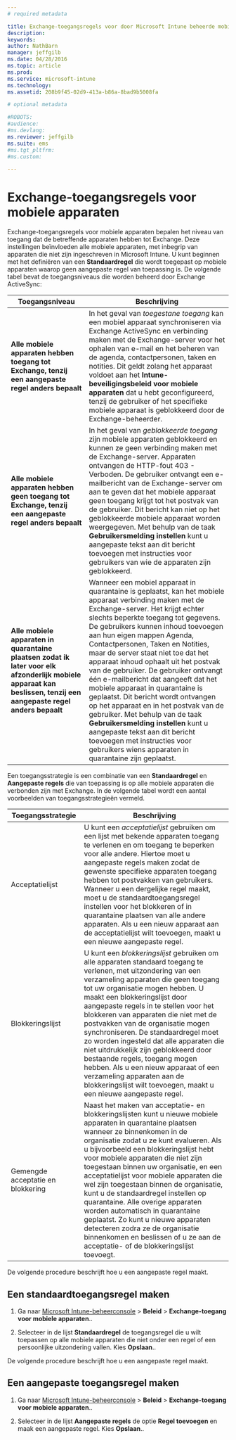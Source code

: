 ```yaml
---
# required metadata

title: Exchange-toegangsregels voor door Microsoft Intune beheerde mobiele apparaten | Microsoft Intune
description:
keywords:
author: NathBarn
manager: jeffgilb
ms.date: 04/28/2016
ms.topic: article
ms.prod:
ms.service: microsoft-intune
ms.technology:
ms.assetid: 208b9f45-02d9-413a-b86a-8bad9b5008fa

# optional metadata

#ROBOTS:
#audience:
#ms.devlang:
ms.reviewer: jeffgilb
ms.suite: ems
#ms.tgt_pltfrm:
#ms.custom:

---
```


# Exchange-toegangsregels voor mobiele apparaten
Exchange-toegangsregels voor mobiele apparaten bepalen het niveau van toegang dat de betreffende apparaten hebben tot Exchange. Deze instellingen beïnvloeden alle mobiele apparaten, met inbegrip van apparaten die niet zijn ingeschreven in Microsoft Intune. U kunt beginnen met het definiëren van een **Standaardregel** die wordt toegepast op mobiele apparaten waarop geen aangepaste regel van toepassing is. De volgende tabel bevat de toegangsniveaus die worden beheerd door Exchange ActiveSync:

|Toegangsniveau|Beschrijving|
|----------------|---------------|
|**Alle mobiele apparaten hebben toegang tot Exchange, tenzij een aangepaste regel anders bepaalt**|In het geval van *toegestane toegang* kan een mobiel apparaat synchroniseren via Exchange ActiveSync en verbinding maken met de Exchange-server voor het ophalen van e-mail en het beheren van de agenda, contactpersonen, taken en notities. Dit geldt zolang het apparaat voldoet aan het **Intune-beveiligingsbeleid voor mobiele apparaten** dat u hebt geconfigureerd, tenzij de gebruiker of het specifieke mobiele apparaat is geblokkeerd door de Exchange-beheerder.|
|**Alle mobiele apparaten hebben geen toegang tot Exchange, tenzij een aangepaste regel anders bepaalt**|In het geval van *geblokkeerde toegang* zijn mobiele apparaten geblokkeerd en kunnen ze geen verbinding maken met de Exchange-server. Apparaten ontvangen de HTTP-fout 403 - Verboden. De gebruiker ontvangt een e-mailbericht van de Exchange-server om aan te geven dat het mobiele apparaat geen toegang krijgt tot het postvak van de gebruiker. Dit bericht kan niet op het geblokkeerde mobiele apparaat worden weergegeven. Met behulp van de taak **Gebruikersmelding instellen** kunt u aangepaste tekst aan dit bericht toevoegen met instructies voor gebruikers van wie de apparaten zijn geblokkeerd.|
|**Alle mobiele apparaten in quarantaine plaatsen zodat ik later voor elk afzonderlijk mobiele apparaat kan beslissen, tenzij een aangepaste regel anders bepaalt**|Wanneer een mobiel apparaat in quarantaine is geplaatst, kan het mobiele apparaat verbinding maken met de Exchange-server. Het krijgt echter slechts beperkte toegang tot gegevens. De gebruikers kunnen inhoud toevoegen aan hun eigen mappen Agenda, Contactpersonen, Taken en Notities, maar de server staat niet toe dat het apparaat inhoud ophaalt uit het postvak van de gebruiker. De gebruiker ontvangt één e-mailbericht dat aangeeft dat het mobiele apparaat in quarantaine is geplaatst. Dit bericht wordt ontvangen op het apparaat en in het postvak van de gebruiker. Met behulp van de taak **Gebruikersmelding instellen** kunt u aangepaste tekst aan dit bericht toevoegen met instructies voor gebruikers wiens apparaten in quarantaine zijn geplaatst.|

Een toegangsstrategie is een combinatie van een **Standaardregel** en **Aangepaste regels** die van toepassing is op alle mobiele apparaten die verbonden zijn met Exchange. In de volgende tabel wordt een aantal voorbeelden van toegangsstrategieën vermeld.

|Toegangsstrategie|Beschrijving|
|-------------------|---------------|
|Acceptatielijst|U kunt een *acceptatielijst* gebruiken om een lijst met bekende apparaten toegang te verlenen en om toegang te beperken voor alle andere. Hiertoe moet u aangepaste regels maken zodat de gewenste specifieke apparaten toegang hebben tot postvakken van gebruikers. Wanneer u een dergelijke regel maakt, moet u de standaardtoegangsregel instellen voor het blokkeren of in quarantaine plaatsen van alle andere apparaten. Als u een nieuw apparaat aan de acceptatielijst wilt toevoegen, maakt u een nieuwe aangepaste regel.|
|Blokkeringslijst|U kunt een *blokkeringslijst* gebruiken om alle apparaten standaard toegang te verlenen, met uitzondering van een verzameling apparaten die geen toegang tot uw organisatie mogen hebben. U maakt een blokkeringslijst door aangepaste regels in te stellen voor het blokkeren van apparaten die niet met de postvakken van de organisatie mogen synchroniseren. De standaardregel moet zo worden ingesteld dat alle apparaten die niet uitdrukkelijk zijn geblokkeerd door bestaande regels, toegang mogen hebben. Als u een nieuw apparaat of een verzameling apparaten aan de blokkeringslijst wilt toevoegen, maakt u een nieuwe aangepaste regel.|
|Gemengde acceptatie en blokkering|Naast het maken van acceptatie- en blokkeringslijsten kunt u nieuwe mobiele apparaten in quarantaine plaatsen wanneer ze binnenkomen in de organisatie zodat u ze kunt evalueren. Als u bijvoorbeeld een blokkeringslijst hebt voor mobiele apparaten die niet zijn toegestaan binnen uw organisatie, en een acceptatielijst voor mobiele apparaten die wel zijn toegestaan binnen de organisatie, kunt u de standaardregel instellen op quarantaine. Alle overige apparaten worden automatisch in quarantaine geplaatst. Zo kunt u nieuwe apparaten detecteren zodra ze de organisatie binnenkomen en beslissen of u ze aan de acceptatie- of de blokkeringslijst toevoegt.|
De volgende procedure beschrijft hoe u een aangepaste regel maakt.

## Een standaardtoegangsregel maken

1.  Ga naar [Microsoft Intune-beheerconsole](http://manage.microsoft.com) &gt; **Beleid** &gt; **Exchange-toegang voor mobiele apparaten**..

2.  Selecteer in de lijst **Standaardregel** de toegangsregel die u wilt toepassen op alle mobiele apparaten die niet onder een regel of een persoonlijke uitzondering vallen. Kies **Opslaan**..

De volgende procedure beschrijft hoe u een aangepaste regel maakt.

## Een aangepaste toegangsregel maken

1. Ga naar [Microsoft Intune-beheerconsole](http://manage.microsoft.com) &gt; **Beleid** &gt; **Exchange-toegang voor mobiele apparaten**..

2.  Selecteer in de lijst **Aangepaste regels** de optie **Regel toevoegen** en maak een aangepaste regel. Kies **Opslaan**..


<!--HONumber=May16_HO1-->


